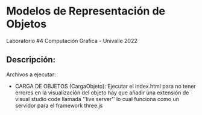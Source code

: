#  Modelos de Representación de Objetos

Laboratorio #4 Computación Grafica -  Univalle 2022

## Descripción:

Archivos a ejecutar:
- CARGA DE OBJETOS (CargaObjeto): Ejecutar el index.html para no tener errores en la visualización del objeto hay que añadir una extensión de visual studio code llamada ''live server'' lo cual funciona como un servidor para el framework three.js


